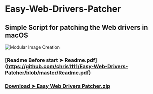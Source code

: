 # Easy-Web-Drivers-Patcher

## Simple Script for patching the Web drivers in macOS

![Modular Image Creation](https://i.servimg.com/u/f62/18/50/18/69/135.png)

### [Readme Before start ➤ Readme.pdf] (https://github.com/chris1111/Easy-Web-Drivers-Patcher/blob/master/Readme.pdf)

### [Download ➤ Easy Web Drivers Patcher.zip](https://github.com/chris1111/Easy-Web-Drivers-Patcher/releases/tag/V1)
